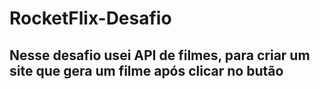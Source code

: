 # RocketFlix-Desafio

## Nesse desafio usei API de filmes, para criar um site que gera um filme após clicar no butão
